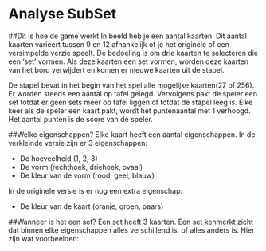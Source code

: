 # Analyse SubSet

##Dit is hoe de game werkt
In beeld heb je een aantal kaarten. Dit aantal kaarten varieert tussen 9 en 12 afhankelijk of je het originele of een versimpelde verzie speelt. De bedoeling is om drie kaarten te selecteren die een ‘set’ vormen. Als deze kaarten een set vormen, worden deze kaarten van het bord verwijdert en komen er nieuwe kaarten uit de stapel. 

De stapel bevat in het begin van het spel alle mogelijke kaarten(27 of 256). Er worden steeds een aantal op tafel gelegd. Vervolgens pakt de speler een set totdat er geen sets meer op tafel liggen of totdat de stapel leeg is. Elke keer als de speler een kaart pakt, wordt het puntenaantal met 1 verhoogd. Het aantal punten is de score van de speler. 

##Welke eigenschappen?
Elke kaart heeft een aantal eigenschappen. In de verkleinde versie zijn er 3 eigenschappen:
  *	De hoeveelheid (1, 2, 3)
  *	De vorm (rechthoek, driehoek, ovaal)
  *	De kleur van de vorm (rood, geel, blauw)

In de originele versie is er nog een extra eigenschap:
  * De kleur van de kaart (oranje, groen, paars)

##Wanneer is het een set?
Een set heeft 3 kaarten. Een set kenmerkt zicht dat binnen elke eigenschappen alles verschillend is, of alles anders is.  Hier zijn wat voorbeelden:
